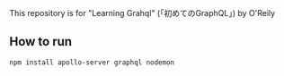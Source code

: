 This repository is for "Learning Grahql" (「初めてのGraphQL」) by O'Reily

## How to run

```
npm install apollo-server graphql nodemon
```
